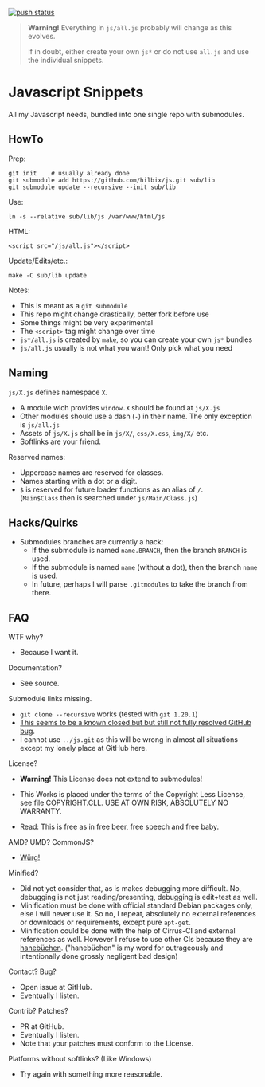 [![push status](https://api.cirrus-ci.com/github/hilbix/js.svg?branch=master)](https://cirrus-ci.com/github/hilbix/js/master)

> **Warning!**  Everything in `js/all.js` probably will change as this evolves.
>
> If in doubt, either create your own `js*` or do not use `all.js` and use the individual snippets.


# Javascript Snippets

All my Javascript needs, bundled into one single repo with submodules.


## HowTo

Prep:

	git init	# usually already done
	git submodule add https://github.com/hilbix/js.git sub/lib
	git submodule update --recursive --init sub/lib

Use:

	ln -s --relative sub/lib/js /var/www/html/js

HTML:

	<script src="/js/all.js"></script>

Update/Edits/etc.:

	make -C sub/lib update

Notes:

- This is meant as a `git submodule`
- This repo might change drastically, better fork before use
- Some things might be very experimental
- The `<script>` tag might change over time
- `js*/all.js` is created by `make`, so you can create your own `js*` bundles
- `js/all.js` usually is not what you want!  Only pick what you need


## Naming

`js/X.js` defines namespace `X`.

- A module wich provides `window.X` should be found at `js/X.js`
- Other modules should use a dash (`-`) in their name.  The only exception is `js/all.js`
- Assets of `js/X.js` shall be in `js/X/`, `css/X.css`, `img/X/` etc.
- Softlinks are your friend.

Reserved names:

- Uppercase names are reserved for classes.
- Names starting with a dot or a digit.
- `$` is reserved for future loader functions as an alias of `/`.  
  (`Main$Class` then is searched under `js/Main/Class.js`)


## Hacks/Quirks

- Submodules branches are currently a hack:
  - If the submodule is named `name.BRANCH`, then the branch `BRANCH` is used.
  - If the submodule is named `name` (without a dot), then the branch `name` is used.
  - In future, perhaps I will parse `.gitmodules` to take the branch from there.


## FAQ

WTF why?

- Because I want it.


Documentation?

- See source.


Submodule links missing.

- `git clone --recursive` works (tested with `git 1.20.1`)
- [This seems to be a known closed but but still not fully resolved GitHub bug](https://github.community/t5/How-to-use-Git-and-GitHub/Support-Linking-Relative-URL-s-on-submodules/td-p/24650).
- I cannot use `../js.git` as this will be wrong in almost all situations except my lonely place at GitHub here.


License?

- **Warning!**  This License does not extend to submodules!

- This Works is placed under the terms of the Copyright Less License,  
  see file COPYRIGHT.CLL.  USE AT OWN RISK, ABSOLUTELY NO WARRANTY.

- Read:  This is free as in free beer, free speech and free baby.


AMD?  UMD?  CommonJS?

- [Würg!](https://en.wikipedia.org/wiki/Pharyngeal_reflex)


Minified?

- Did not yet consider that, as is makes debugging more difficult.
  No, debugging is not just reading/presenting, debugging is edit+test as well.
- Minification must be done with official standard Debian packages only, else I will never use it.
  So no, I repeat, absolutely no external references or downloads or requirements, except pure `apt-get`.
- Minification could be done with the help of Cirrus-CI and external references as well.
  However I refuse to use other CIs because they are [hanebüchen](https://de.wikipedia.org/wiki/Haneb%C3%BCchen).
  ("hanebüchen" is my word for outrageously and intentionally done grossly negligent bad design)


Contact?  Bug?

- Open issue at GitHub.
- Eventually I listen.


Contrib?  Patches?

- PR at GitHub.
- Eventually I listen.
- Note that your patches must conform to the License.


Platforms without softlinks?  (Like Windows)

- Try again with something more reasonable.


